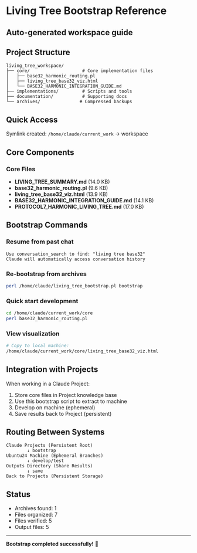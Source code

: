 # Living Tree Bootstrap Reference
## Auto-generated workspace guide

## Project Structure

```
living_tree_workspace/
├── core/                    # Core implementation files
│   ├── base32_harmonic_routing.pl
│   ├── living_tree_base32_viz.html
│   └── BASE32_HARMONIC_INTEGRATION_GUIDE.md
├── implementations/         # Scripts and tools
├── documentation/           # Supporting docs
└── archives/               # Compressed backups
```

## Quick Access

Symlink created: `/home/claude/current_work` → workspace

## Core Components


### Core Files

- **LIVING_TREE_SUMMARY.md** (14.0 KB)
- **base32_harmonic_routing.pl** (9.6 KB)
- **living_tree_base32_viz.html** (13.9 KB)
- **BASE32_HARMONIC_INTEGRATION_GUIDE.md** (14.1 KB)
- **PROTOCOL7_HARMONIC_LIVING_TREE.md** (17.0 KB)

## Bootstrap Commands

### Resume from past chat
```
Use conversation_search to find: "living tree base32"
Claude will automatically access conversation history
```

### Re-bootstrap from archives
```bash
perl /home/claude/living_tree_bootstrap.pl bootstrap
```

### Quick start development
```bash
cd /home/claude/current_work/core
perl base32_harmonic_routing.pl
```

### View visualization
```bash
# Copy to local machine:
/home/claude/current_work/core/living_tree_base32_viz.html
```

## Integration with Projects

When working in a Claude Project:
1. Store core files in Project knowledge base
2. Use this bootstrap script to extract to machine
3. Develop on machine (ephemeral)
4. Save results back to Project (persistent)

## Routing Between Systems

```
Claude Projects (Persistent Root)
        ↓ bootstrap
Ubuntu24 Machine (Ephemeral Branches)
        ↓ develop/test
Outputs Directory (Share Results)
        ↓ save
Back to Projects (Persistent Storage)
```

## Status

- Archives found: 1
- Files organized: 7
- Files verified: 5
- Output files: 5

---

**Bootstrap completed successfully!** 🌳
